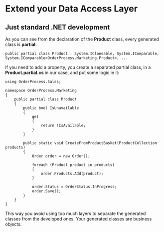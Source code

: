# Extend your Data Access Layer

## Just standard .NET development

As you can see from the declaration of the **Product** class, every generated class is **partial**:

    public partial class Product : System.ICloneable, System.IComparable, System.IComparable<OrderProcess.Marketing.Product>, ...

If you need to add a property, you create a separated partial class, in a **Product.partial.cs** in our case, and put some logic in it:

    using OrderProcess.Sales;
    
    namespace OrderProcess.Marketing
    {
        public partial class Product
        {
            public bool IsUnavailable
            {
                get
                {
                    return !IsAvailable;
                }
            }
    
            public static void CreateFromProductBasket(ProductCollection products)
            {
                Order order = new Order();
    
                foreach (Product product in products)
                {
                    order.Products.Add(product);
                }
    
                order.Status = OrderStatus.InProgress;
                order.Save();
            }
        }
    }

This way you avoid using too much layers to separate the generated classes from the developed ones. Your generated classes are business objects.